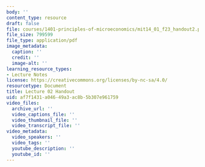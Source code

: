 ```yaml
---
body: ''
content_type: resource
draft: false
file: courses/1401-principles-of-microeconomics/mit14_01_f23_handout2.pdf
file_size: 799599
file_type: application/pdf
image_metadata:
  caption: ''
  credit: ''
  image-alt: ''
learning_resource_types:
- Lecture Notes
license: https://creativecommons.org/licenses/by-nc-sa/4.0/
resourcetype: Document
title: Lecture 02 Handout
uid: af7f1431-a046-49a3-ac8b-5b307e961759
video_files:
  archive_url: ''
  video_captions_file: ''
  video_thumbnail_file: ''
  video_transcript_file: ''
video_metadata:
  video_speakers: ''
  video_tags: ''
  youtube_description: ''
  youtube_id: ''
---
```

